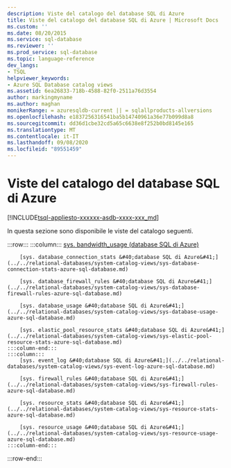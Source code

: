 ```yaml
---
description: Viste del catalogo del database SQL di Azure
title: Viste del catalogo del database SQL di Azure | Microsoft Docs
ms.custom: ''
ms.date: 08/20/2015
ms.service: sql-database
ms.reviewer: ''
ms.prod_service: sql-database
ms.topic: language-reference
dev_langs:
- TSQL
helpviewer_keywords:
- Azure SQL Database catalog views
ms.assetid: 6ea26833-718b-4588-82f0-2511a76d3554
author: markingmyname
ms.author: maghan
monikerRange: = azuresqldb-current || = sqlallproducts-allversions
ms.openlocfilehash: e1837256316541ba5b14740961a36e77b099d8a8
ms.sourcegitcommit: dd36d1cbe32cd5a65c6638e8f252b0bd8145e165
ms.translationtype: MT
ms.contentlocale: it-IT
ms.lasthandoff: 09/08/2020
ms.locfileid: "89551459"
---
```

# <a name="azure-sql-database-catalog-views"></a>Viste del catalogo del database SQL di Azure
[!INCLUDE[tsql-appliesto-xxxxxx-asdb-xxxx-xxx_md](../../includes/tsql-appliesto-xxxxxx-asdb-xxxx-xxx-md.md)]

In questa sezione sono disponibile le viste del catalogo seguenti.  

:::row:::
    :::column:::
        [sys. bandwidth_usage &#40;database SQL di Azure&#41;](../../relational-databases/system-catalog-views/sys-bandwidth-usage-azure-sql-database.md)

        [sys. database_connection_stats &#40;database SQL di Azure&#41;](../../relational-databases/system-catalog-views/sys-database-connection-stats-azure-sql-database.md)

        [sys. database_firewall_rules &#40;database SQL di Azure&#41;](../../relational-databases/system-catalog-views/sys-database-firewall-rules-azure-sql-database.md)

        [sys. database_usage &#40;database SQL di Azure&#41;](../../relational-databases/system-catalog-views/sys-database-usage-azure-sql-database.md)

        [sys. elastic_pool_resource_stats &#40;database SQL di Azure&#41;](../../relational-databases/system-catalog-views/sys-elastic-pool-resource-stats-azure-sql-database.md)
    :::column-end:::
    :::column:::
        [sys. event_log &#40;database SQL di Azure&#41;](../../relational-databases/system-catalog-views/sys-event-log-azure-sql-database.md)

        [sys. firewall_rules &#40;database SQL di Azure&#41;](../../relational-databases/system-catalog-views/sys-firewall-rules-azure-sql-database.md)

        [sys. resource_stats &#40;database SQL di Azure&#41;](../../relational-databases/system-catalog-views/sys-resource-stats-azure-sql-database.md)

        [sys. resource_usage &#40;database SQL di Azure&#41;](../../relational-databases/system-catalog-views/sys-resource-usage-azure-sql-database.md)
    :::column-end:::
:::row-end:::
